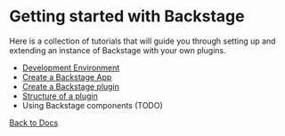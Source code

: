 # Getting started with Backstage

Here is a collection of tutorials that will guide you through setting up and extending an instance of Backstage with your own plugins.

- [Development Environment](development-environment.md)
- [Create a Backstage App](create-an-app.md)
- [Create a Backstage plugin](create-a-plugin.md)
- [Structure of a plugin](structure-of-a-plugin.md)
- Using Backstage components (TODO)

[Back to Docs](../README.md)
